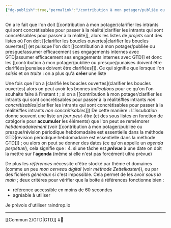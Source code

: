 ```yaml
---
{"dg-publish":true,"permalink":"/contribution à mon potager/publiée ou presque/structurer les tâches d'un projet c'est faire une liste de rappels/"}
---
```


On a le fait que l'on doit [[contribution à mon potager/clarifier les intrants qui sont concrétisables pour passer à la réalité\|clarifier les intrants qui sont concrétisables pour passer à la réalité]], alors les listes de *projets* sont des listes où l'on doit [[clarifier les boucles ouvertes\|clarifier les boucles ouvertes]] (et puisque l'on doit [[contribution à mon potager/publiée ou presque/assumer efficacement ses engagements internes avec GTD\|assumer efficacement ses engagements internes avec GTD]] et donc les [[contribution à mon potager/publiée ou presque/punaises doivent être clarifiées\|punaises doivent être clarifiées]]). 
Ce qui signifie que lorsque l'on *saisis* et on *traite* : on a plus qu'à **créer** une liste

Une fois que l'on a [clarifié les boucles ouvertes](clarifier les boucles ouvertes) alors on peut avoir les bonnes *indications* pour ce qu'on l'on souhaite faire à l'instant *t* ; si on a [[contribution à mon potager/clarifier les intrants qui sont concrétisables pour passer à la réalité#les intrants *non concrétisables*\|clarifier les intrants qui sont concrétisables pour passer à la réalité#les intrants *non concrétisables*]])
De cette manière :
L'*incubation* donne souvent une liste *un jour peut-être* (et des sous listes en fonction de catégorie pour **accumuler** les éléments) que l'on peut se remémorer *hebdomadairement* (voir [[contribution à mon potager/publiée ou presque/révision périodique hebdomadaire est essentielle dans la méthode GTD\|révision périodique hebdomadaire est essentielle dans la méthode GTD]]) ; ou alors on peut se donner des dates (ce qu'on appelle un *agenda perpétuel*), cela signifie que :
4. si une tâche est ***prévue*** à une date on doit la mettre sur l'**agenda** (même si elle n'est pas forcément ultra prévue)

De plus les *références* nécessite d'être stocké par thème et domaines (comme un peu *mon cerveau digital* (voir *méthode Zettelkasten*)), ou par des fichiers *généraux* si c'est impossible. Cela permet de les avoir *sous la main* ; deux critères pour vérifier que la boite à références fonctionne bien :
- référence accessible en moins de 60 secondes
- agréable à utiliser

Je prévois d'utiliser raindrop.io

---
[[Commun 2/GTD\|GTD]] #🌲 